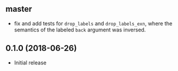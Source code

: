 ## master

* fix and add tests for `drop_labels` and `drop_labels_exn`, where the semantics
  of the labeled `back` argument was inversed.

## 0.1.0 (2018-06-26)

* Initial release
